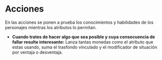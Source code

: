 
Acciones
========

En las acciones se ponen a prueba los conocimientos y habilidades de los personajes mientras los atributos lo permitan.

- **Cuando trates de hacer algo que sea posible y cuya consecuencia de fallar resulte interesante:** Lanza tantas monedas como el atributo que estas usando, suma el trasfondo vinculado y el modificador de situación por ventaja o desventaja.
